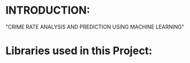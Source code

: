 # INTRODUCTION:
"CRIME RATE ANALYSIS AND PREDICTION USING MACHINE LEARNING"

# Libraries used in this Project:
